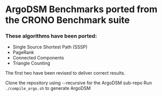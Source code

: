 ArgoDSM Benchmarks ported from the CRONO Benchmark suite
==========================

### These algorithms have been ported:

* Single Source Shortest Path (SSSP)
* PageRank
* Connected Components
* Triangle Counting

The first two have been revised to deliver correct results.

Clone the repository using --recursive for the ArgoDSM sub-repo
Run ```./compile_argo.sh``` to generate ArgoDSM
